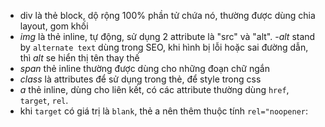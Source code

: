 - div là thẻ block, dộ rộng 100% phần tử chứa nó, thường được dùng chia layout, gom khối
- _img_ là thẻ inline, tự động, sử dụng 2 attribute là "src" và "alt".
-_alt_ stand by `alternate text` dùng trong SEO, khi hình bị lỗi hoặc sai đường dẫn, thì _alt_ se hiển thị tên thay thế
- _span_ thẻ inline thường được dùng cho những đoạn chữ ngắn
- _class_ là attributes để sử dụng trong thẻ, để style trong css
- _a_ thẻ inline, dùng cho liên kết, có các attribute thường dùng `href`, `target`, `rel`.
- khi `target` có giá trị là `blank`, thẻ a nên thêm thuộc tính `rel="noopener`: 